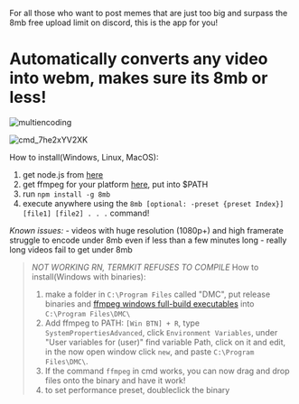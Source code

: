 For all those who want to post memes that are just too big and surpass the 8mb free upload limit on discord, this is the app for you!

# Automatically converts any video into webm, makes sure its 8mb or less!


![multiencoding](https://user-images.githubusercontent.com/25299243/166849422-5a687ec5-c110-4de9-bbc3-1ded54bbeaa8.gif)

![cmd_7he2xYV2XK](https://user-images.githubusercontent.com/25299243/166849534-482cd9f0-6a57-4454-bbca-813167cb9ac2.gif)


How to install(Windows, Linux, MacOS):
1. get node.js from [here](https://nodejs.org)
2. get ffmpeg for your platform [here](https://ffmpeg.org/download.html), put into $PATH
3. run `npm install -g 8mb`
4. execute anywhere using the `8mb [optional: -preset {preset Index}] [file1] [file2] . . .` command!

*Known issues:*
    - videos with huge resolution (1080p+) and high framerate struggle to encode under 8mb even if less than a few minutes long
    - really long videos fail to get under 8mb





>*NOT WORKING RN, TERMKIT REFUSES TO COMPILE*
>How to install(Windows with binaries):
>1. make a folder in `C:\Program Files` called "DMC", put release binaries and [ffmpeg windows full-build executables](https://github.com/GyanD/codexffmpeg/releases/) into `C:\Program Files\DMC\`
>2. Add ffmpeg to PATH: `[Win BTN] + R`, type `SystemPropertiesAdvanced`, click `Environment Variables`, under "User variables for (user)" find variable Path, click on it and edit, in the now open window click `new`, and paste `C:\Program Files\DMC\`. 
>3. If the command `ffmpeg` in cmd works, you can now drag and drop files onto the binary and have it work!
>4. to set performance preset, doubleclick the binary
